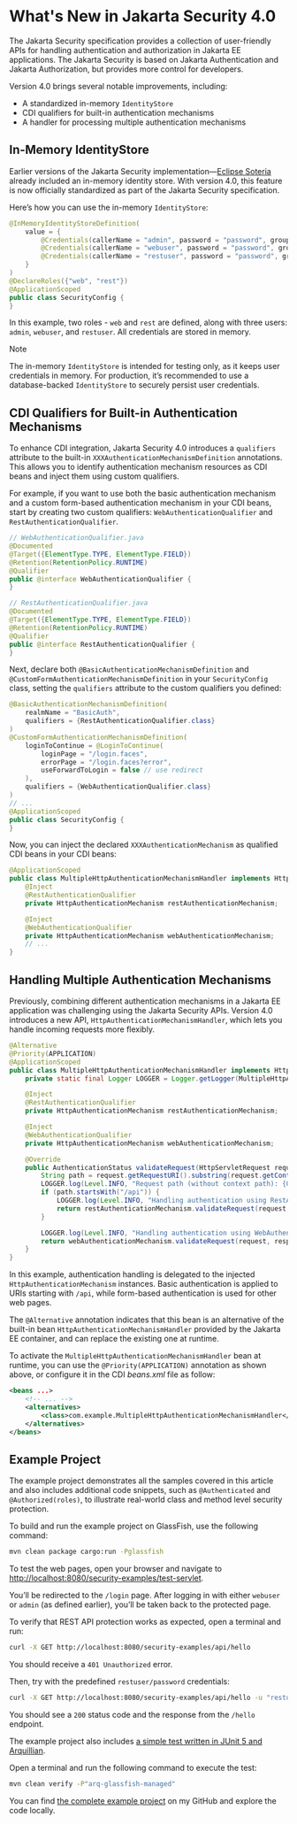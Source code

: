 # What's New in Jakarta Security 4.0
The Jakarta Security specification provides a collection of user-friendly APIs for handling authentication and authorization in Jakarta EE applications.
The Jakarta Security is based on Jakarta Authentication and Jakarta Authorization, but provides more control for developers.

Version 4.0 brings several notable improvements, including:

* A standardized in-memory `IdentityStore`
* CDI qualifiers for built-in authentication mechanisms
* A handler for processing multiple authentication mechanisms

## In-Memory IdentityStore

Earlier versions of the Jakarta Security implementation—[Eclipse Soteria](https://github.com/eclipse-ee4j/soteria) already included an in-memory identity store. With version 4.0, this feature is now officially standardized as part of the Jakarta Security specification.

Here’s how you can use the in-memory `IdentityStore`:

```java
@InMemoryIdentityStoreDefinition(
    value = {
        @Credentials(callerName = "admin", password = "password", groups = {"web", "rest"}),
        @Credentials(callerName = "webuser", password = "password", groups = {"web"}),
        @Credentials(callerName = "restuser", password = "password", groups = {"rest"})
    }
)
@DeclareRoles({"web", "rest"})
@ApplicationScoped
public class SecurityConfig {
}
```

In this example, two roles - `web` and `rest` are defined, along with three users: `admin`, `webuser`, and `restuser`. All credentials are stored in memory.

> [!NOTE]
> The in-memory `IdentityStore` is intended for testing only, as it keeps user credentials in memory. For production, it’s recommended to use a database-backed `IdentityStore` to securely persist user credentials.

## CDI Qualifiers for Built-in Authentication Mechanisms

To enhance CDI integration, Jakarta Security 4.0 introduces a `qualifiers` attribute to the built-in `XXXAuthenticationMechanismDefinition` annotations. This allows you to identify authentication mechanism resources as CDI beans and inject them using custom qualifiers.

For example, if you want to use both the basic authentication mechanism and a custom form-based authentication mechanism in your CDI beans, start by creating two custom qualifiers: `WebAuthenticationQualifier` and `RestAuthenticationQualifier`.

```java
// WebAuthenticationQualifier.java
@Documented
@Target({ElementType.TYPE, ElementType.FIELD})
@Retention(RetentionPolicy.RUNTIME)
@Qualifier
public @interface WebAuthenticationQualifier {
}

// RestAuthenticationQualifier.java
@Documented
@Target({ElementType.TYPE, ElementType.FIELD})
@Retention(RetentionPolicy.RUNTIME)
@Qualifier
public @interface RestAuthenticationQualifier {
}
```

Next, declare both `@BasicAuthenticationMechanismDefinition` and `@CustomFormAuthenticationMechanismDefinition` in your `SecurityConfig` class, setting the `qualifiers` attribute to the custom qualifiers you defined:

```java
@BasicAuthenticationMechanismDefinition(
    realmName = "BasicAuth",
    qualifiers = {RestAuthenticationQualifier.class}
)
@CustomFormAuthenticationMechanismDefinition(
    loginToContinue = @LoginToContinue(
        loginPage = "/login.faces",
        errorPage = "/login.faces?error",
        useForwardToLogin = false // use redirect
    ),
    qualifiers = {WebAuthenticationQualifier.class}
)
// ...
@ApplicationScoped
public class SecurityConfig {
}
```

Now, you can inject the declared `XXXAuthenticationMechanism` as qualified CDI beans in your CDI beans:

```java
@ApplicationScoped
public class MultipleHttpAuthenticationMechanismHandler implements HttpAuthenticationMechanismHandler {
    @Inject
    @RestAuthenticationQualifier
    private HttpAuthenticationMechanism restAuthenticationMechanism;

    @Inject
    @WebAuthenticationQualifier
    private HttpAuthenticationMechanism webAuthenticationMechanism;
    // ...
}
```

## Handling Multiple Authentication Mechanisms

Previously, combining different authentication mechanisms in a Jakarta EE application was challenging using the Jakarta Security APIs. Version 4.0 introduces a new API, `HttpAuthenticationMechanismHandler`, which lets you handle incoming requests more flexibly.

```java
@Alternative
@Priority(APPLICATION)
@ApplicationScoped
public class MultipleHttpAuthenticationMechanismHandler implements HttpAuthenticationMechanismHandler {
    private static final Logger LOGGER = Logger.getLogger(MultipleHttpAuthenticationMechanismHandler.class.getName());

    @Inject
    @RestAuthenticationQualifier
    private HttpAuthenticationMechanism restAuthenticationMechanism;

    @Inject
    @WebAuthenticationQualifier
    private HttpAuthenticationMechanism webAuthenticationMechanism;

    @Override
    public AuthenticationStatus validateRequest(HttpServletRequest request, HttpServletResponse response, HttpMessageContext httpMessageContext) throws AuthenticationException {
        String path = request.getRequestURI().substring(request.getContextPath().length());
        LOGGER.log(Level.INFO, "Request path (without context path): {0}", path);
        if (path.startsWith("/api")) {
            LOGGER.log(Level.INFO, "Handling authentication using RestAuthenticationQualifier HttpAuthenticationMechanism...");
            return restAuthenticationMechanism.validateRequest(request, response, httpMessageContext);
        }

        LOGGER.log(Level.INFO, "Handling authentication using WebAuthenticationQualifier HttpAuthenticationMechanism...");
        return webAuthenticationMechanism.validateRequest(request, response, httpMessageContext);
    }
}
```

In this example, authentication handling is delegated to the injected `HttpAuthenticationMechanism` instances. Basic authentication is applied to URIs starting with `/api`, while form-based authentication is used for other web pages.

The `@Alternative` annotation indicates that this bean is an alternative of the built-in bean `HttpAuthenticationMechanismHandler` provided by the Jakarta EE container, and can replace the existing one at runtime.

To activate the `MultipleHttpAuthenticationMechanismHandler` bean at runtime, you can use the `@Priority(APPLICATION)` annotation as shown above, or configure it in the CDI *beans.xml* file as follow:

```xml
<beans ...>
    <!-- ... -->
    <alternatives>
        <class>com.example.MultipleHttpAuthenticationMechanismHandler</class>
    </alternatives>
</beans>
```

## Example Project

The example project demonstrates all the samples covered in this article and also includes additional code snippets, such as `@Authenticated` and `@Authorized(roles)`, to illustrate real-world class and method level security protection.

To build and run the example project on GlassFish, use the following command:

```bash
mvn clean package cargo:run -Pglassfish
```

To test the web pages, open your browser and navigate to [http://localhost:8080/security-examples/test-servlet](http://localhost:8080/security-examples/test-servlet).

You’ll be redirected to the `/login` page. After logging in with either `webuser` or `admin` (as defined earlier), you’ll be taken back to the protected page.

To verify that REST API protection works as expected, open a terminal and run:

```bash
curl -X GET http://localhost:8080/security-examples/api/hello
```

You should receive a `401 Unauthorized` error.

Then, try with the predefined `restuser/password` credentials:

```bash
curl -X GET http://localhost:8080/security-examples/api/hello -u "restuser:password"
```

You should see a `200` status code and the response from the `/hello` endpoint.

The example project also includes [a simple test written in JUnit 5 and Arquillian](https://github.com/hantsy/jakartaee11-sandbox/blob/master/security/src/test/java/com/example/it/SecurityTest.java).

Open a terminal and run the following command to execute the test:

```bash 
mvn clean verify -P"arq-glassfish-managed"
```

You can find [the complete example project](https://github.com/hantsy/jakartaee11-sandbox/blob/master/security) on my GitHub and explore the code locally.
